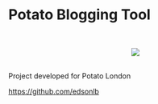 Potato Blogging Tool
=========
<br />
<p align="center"><img src="http://edsonlopes.com/arquivos/potato.jpg"></p>
<br />
Project developed for Potato London
<br />

https://github.com/edsonlb